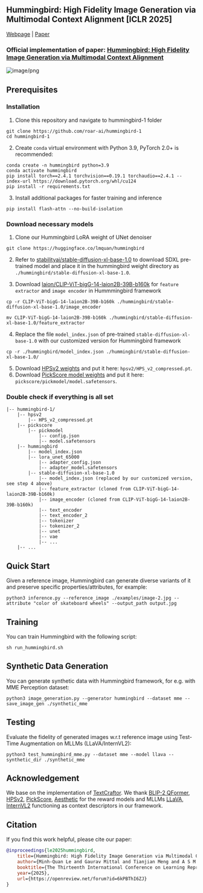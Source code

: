 ## Hummingbird: High Fidelity Image Generation via Multimodal Context Alignment [ICLR 2025]
[Webpage](https://roar-ai.github.io/hummingbird) | [Paper](https://openreview.net/forum?id=6kPBThI6ZJ)

### Official implementation of paper: [Hummingbird: High Fidelity Image Generation via Multimodal Context Alignment](https://openreview.net/pdf?id=6kPBThI6ZJ) 

![image/png](https://roar-ai.github.io/hummingbird/static/images/teaser_comparison_v1.png)


## Prerequisites

### Installation
1. Clone this repository and navigate to hummingbird-1 folder
```
git clone https://github.com/roar-ai/hummingbird-1
cd hummingbird-1
```


2. Create `conda` virtual environment with Python 3.9, PyTorch 2.0+ is recommended:
```
conda create -n hummingbird python=3.9
conda activate hummingbird
pip install torch==2.4.1 torchvision==0.19.1 torchaudio==2.4.1 --index-url https://download.pytorch.org/whl/cu124
pip install -r requirements.txt
```

3. Install additional packages for faster training and inference
```
pip install flash-attn --no-build-isolation
```

### Download necessary models
1. Clone our Hummingbird LoRA weight of UNet denoiser
```
git clone https://huggingface.co/lmquan/hummingbird
```

2. Refer to [stabilityai/stable-diffusion-xl-base-1.0](https://huggingface.co/stabilityai/stable-diffusion-xl-base-1.0/tree/main) to download SDXL pre-trained model and place it in the hummingbird weight directory as `./hummingbird/stable-diffusion-xl-base-1.0`.

3. Download [laion/CLIP-ViT-bigG-14-laion2B-39B-b160k](https://huggingface.co/laion/CLIP-ViT-bigG-14-laion2B-39B-b160k/tree/main) for `feature extractor` and `image encoder` in Hummmingbird framework
```
cp -r CLIP-ViT-bigG-14-laion2B-39B-b160k ./hummingbird/stable-diffusion-xl-base-1.0/image_encoder

mv CLIP-ViT-bigG-14-laion2B-39B-b160k ./hummingbird/stable-diffusion-xl-base-1.0/feature_extractor
```

4. Replace the file `model_index.json` of pre-trained `stable-diffusion-xl-base-1.0` with our customized version for Hummingbird framework
```
cp -r ./hummingbird/model_index.json ./hummingbird/stable-diffusion-xl-base-1.0/
```
5. Download [HPSv2 weights](https://drive.google.com/file/d/1T4e6WqsS5lcs92HdmzQYonrfDH1Ub53T/view?usp=sharing) and put it here: `hpsv2/HPS_v2_compressed.pt`. 
6. Download [PickScore model weights](https://drive.google.com/file/d/1UhR0zFXiEI-spt2QdX67FY9a0dcqa9xy/view?usp=sharing) and put it here: `pickscore/pickmodel/model.safetensors`. 

### Double check if everything is all set
```
|-- hummingbird-1/
    |-- hpsv2
        |-- HPS_v2_compressed.pt
    |-- pickscore
        |-- pickmodel
            |-- config.json
            |-- model.safetensors
    |-- hummingbird
        |-- model_index.json
        |-- lora_unet_65000
            |-- adapter_config.json
            |-- adapter_model.safetensors
        |-- stable-diffusion-xl-base-1.0
            |-- model_index.json (replaced by our customized version, see step 4 above)
            |-- feature_extractor (cloned from CLIP-ViT-bigG-14-laion2B-39B-b160k)
            |-- image_encoder (cloned from CLIP-ViT-bigG-14-laion2B-39B-b160k)
            |-- text_encoder
            |-- text_encoder_2
            |-- tokenizer
            |-- tokenizer_2
            |-- unet
            |-- vae
            |-- ...
    |-- ...
```

## Quick Start
Given a reference image, Hummingbird can generate diverse variants of it and preserve specific properties/attributes, for example:
```
python3 inference.py --reference_image ./examples/image-2.jpg --attribute "color of skateboard wheels" --output_path output.jpg
```


## Training 
You can train Hummingbird with the following script: 
```
sh run_hummingbird.sh
```

## Synthetic Data Generation
You can generate synthetic data with Hummingbird framework, for e.g. with MME Perception dataset:

```
python3 image_generation.py --generator hummingbird --dataset mme --save_image_gen ./synthetic_mme
```

## Testing 
Evaluate the fidelity of generated images w.r.t reference image using Test-Time Augmentation on MLLMs (LLaVA/InternVL2):
```
python3 test_hummingbird_mme.py --dataset mme --model llava --synthetic_dir ./synthetic_mme
```


## Acknowledgement
We base on the implementation of [TextCraftor](https://github.com/snap-research/textcraftor). We thank [BLIP-2 QFormer](https://github.com/salesforce/LAVIS), [HPSv2](https://github.com/tgxs002/HPSv2), [PickScore](https://github.com/yuvalkirstain/PickScore), [Aesthetic](https://laion.ai/blog/laion-aesthetics/) for the reward models and MLLMs [LLaVA](https://github.com/haotian-liu/LLaVA), [InternVL2](https://github.com/OpenGVLab/InternVL) functioning as context descriptors in our framework.

## Citation
If you find this work helpful, please cite our paper:
```BibTeX
@inproceedings{le2025hummingbird,
    title={Hummingbird: High Fidelity Image Generation via Multimodal Context Alignment},
    author={Minh-Quan Le and Gaurav Mittal and Tianjian Meng and A S M Iftekhar and Vishwas Suryanarayanan and Barun Patra and Dimitris Samaras and Mei Chen},
    booktitle={The Thirteenth International Conference on Learning Representations},
    year={2025},
    url={https://openreview.net/forum?id=6kPBThI6ZJ}
}
```